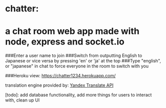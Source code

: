 # chatter:
# a chat room web app made with node, express and socket.io

###Enter a user name to join
###Switch from outputting English to Japanese or vice versa by pressing 'en' or 'ja' at the top
###Type "english", or "japanese" in chat to force everyone in the room to switch with you

###Heroku view: https://chatter1234.herokuapp.com/

translation engine provided by: [Yandex Translate API](https://tech.yandex.com/translate/)

[todo]: add database functionality, add more things for users to interact with, clean up UI
